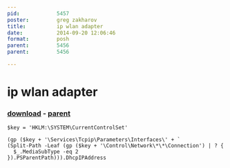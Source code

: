 ```yaml
---
pid:            5457
poster:         greg zakharov
title:          ip wlan adapter
date:           2014-09-20 12:06:46
format:         posh
parent:         5456
parent:         5456

---
```


# ip wlan adapter

### [download](5457.ps1) - [parent](5456.md)



```posh
$key = 'HKLM:\SYSTEM\CurrentControlSet'

(gp ($key + '\Services\Tcpip\Parameters\Interfaces\' + `
(Split-Path -Leaf (gp ($key + '\Control\Network\*\*\Connection') | ? {
  $_.MediaSubType -eq 2
}).PSParentPath))).DhcpIPAddress
```
